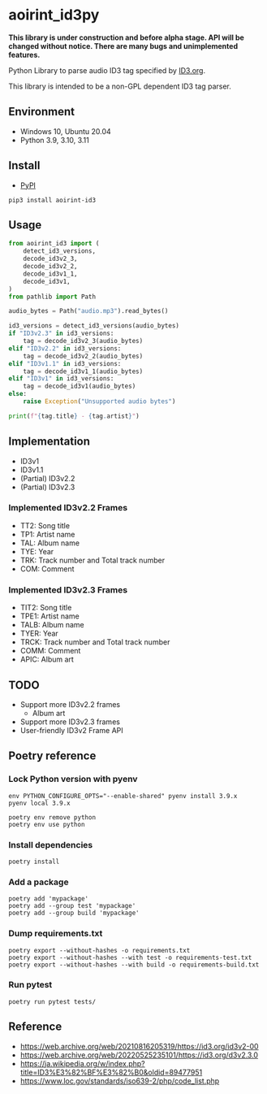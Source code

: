 # aoirint_id3py

**This library is under construction and before alpha stage. API will be changed without notice. There are many bugs and unimplemented features.**

Python Library to parse audio ID3 tag specified by [ID3.org](https://id3.org).

This library is intended to be a non-GPL dependent ID3 tag parser.

## Environment

- Windows 10, Ubuntu 20.04
- Python 3.9, 3.10, 3.11

## Install

- [PyPI](https://pypi.org/project/aoirint-id3/)

```shell
pip3 install aoirint-id3
```

## Usage

```python
from aoirint_id3 import (
    detect_id3_versions,
    decode_id3v2_3,
    decode_id3v2_2,
    decode_id3v1_1,
    decode_id3v1,
)
from pathlib import Path

audio_bytes = Path("audio.mp3").read_bytes()

id3_versions = detect_id3_versions(audio_bytes)
if "ID3v2.3" in id3_versions:
    tag = decode_id3v2_3(audio_bytes)
elif "ID3v2.2" in id3_versions:
    tag = decode_id3v2_2(audio_bytes)
elif "ID3v1.1" in id3_versions:
    tag = decode_id3v1_1(audio_bytes)
elif "ID3v1" in id3_versions:
    tag = decode_id3v1(audio_bytes)
else:
    raise Exception("Unsupported audio bytes")

print(f"{tag.title} - {tag.artist}")
```

## Implementation

- ID3v1
- ID3v1.1
- (Partial) ID3v2.2
- (Partial) ID3v2.3

### Implemented ID3v2.2 Frames

- TT2: Song title
- TP1: Artist name
- TAL: Album name
- TYE: Year
- TRK: Track number and Total track number
- COM: Comment

### Implemented ID3v2.3 Frames

- TIT2: Song title
- TPE1: Artist name
- TALB: Album name
- TYER: Year
- TRCK: Track number and Total track number
- COMM: Comment
- APIC: Album art

## TODO

- Support more ID3v2.2 frames
  - Album art
- Support more ID3v2.3 frames
- User-friendly ID3v2 Frame API

## Poetry reference

### Lock Python version with pyenv

```shell
env PYTHON_CONFIGURE_OPTS="--enable-shared" pyenv install 3.9.x
pyenv local 3.9.x

poetry env remove python
poetry env use python
```

### Install dependencies

```shell
poetry install
```

### Add a package
```
poetry add 'mypackage'
poetry add --group test 'mypackage'
poetry add --group build 'mypackage'
```

### Dump requirements.txt

```shell
poetry export --without-hashes -o requirements.txt
poetry export --without-hashes --with test -o requirements-test.txt
poetry export --without-hashes --with build -o requirements-build.txt
```

### Run pytest

```shell
poetry run pytest tests/
```

## Reference

- <https://web.archive.org/web/20210816205319/https://id3.org/id3v2-00>
- <https://web.archive.org/web/20220525235101/https://id3.org/d3v2.3.0>
- <https://ja.wikipedia.org/w/index.php?title=ID3%E3%82%BF%E3%82%B0&oldid=89477951>
- <https://www.loc.gov/standards/iso639-2/php/code_list.php>
